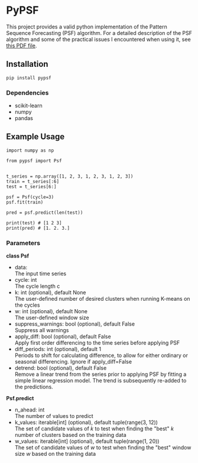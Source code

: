 # PyPSF
This project provides a valid python implementation of the Pattern Sequence Forecasting (PSF) algorithm. For a detailed description of the PSF algorithm and some of the practical issues I encountered when using it, see [this PDF file](https://github.com/mamei16/PyPSF/blob/9b6d395cf2b8288937e7b4bca7ee5752e2e1c435/psf_description.pdf).

## Installation

`pip install pypsf`

### Dependencies
- scikit-learn
- numpy
- pandas

## Example Usage

```
import numpy as np

from pypsf import Psf


t_series = np.array([1, 2, 3, 1, 2, 3, 1, 2, 3])
train = t_series[:6]
test = t_series[6:]

psf = Psf(cycle=3)
psf.fit(train)

pred = psf.predict(len(test))

print(test) # [1 2 3]
print(pred) # [1. 2. 3.]
```

### Parameters

**class Psf**

- data:   
    The input time series
- cycle: int  
    The cycle length c
- k: int (optional), default None    
    The user-defined number of desired clusters when running K-means on the cycles
- w: int (optional), default None    
    The user-defined window size
- suppress_warnings: bool (optional), default False  
    Suppress all warnings
- apply_diff: bool (optional), default False    
    Apply first order differencing to the time series before applying PSF
- diff_periods: int (optional), default 1  
    Periods to shift for calculating difference, to allow for either ordinary or seasonal differencing. Ignore if apply_diff=False
- detrend: bool (optional), default False  
    Remove a linear trend from the series prior to applying PSF by fitting a simple linear regression model.
    The trend is subsequently re-added to the predictions.

**Psf.predict**
- n_ahead: int  
  The number of values to predict
- k_values: iterable[int] (optional), default tuple(range(3, 12))  
  The set of candidate values of *k* to test when finding the "best" *k* number of clusters based on the training data
- w_values: iterable[int] (optional), default tuple(range(1, 20))  
  The set of candidate values of *w* to test when finding the "best" window size *w* based on the training data
 
    
